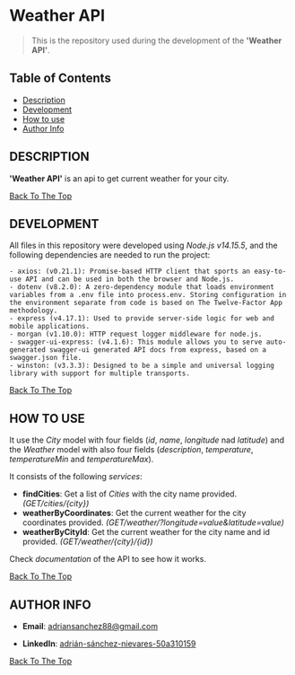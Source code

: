 # Weather API
>This is the repository used during the development of the **'Weather API'**.

## Table of Contents
- [Description](#description)
- [Development](#development)
- [How to use](#how-to-use)
- [Author Info](#author-info)

## DESCRIPTION
**'Weather API'** is an api to get current weather for your city.

[Back To The Top](#weather-api)

## DEVELOPMENT
All files in this repository were developed using *Node.js v14.15.5*, and the following dependencies are needed to run the project:

    - axios: (v0.21.1): Promise-based HTTP client that sports an easy-to-use API and can be used in both the browser and Node.js. 
    - dotenv (v8.2.0): A zero-dependency module that loads environment variables from a .env file into process.env. Storing configuration in the environment separate from code is based on The Twelve-Factor App methodology.
    - express (v4.17.1): Used to provide server-side logic for web and mobile applications.
    - morgan (v1.10.0): HTTP request logger middleware for node.js.
    - swagger-ui-express: (v4.1.6): This module allows you to serve auto-generated swagger-ui generated API docs from express, based on a swagger.json file.
    - winston: (v3.3.3): Designed to be a simple and universal logging library with support for multiple transports.    

[Back To The Top](#weather-api)

## HOW TO USE
It use the *City* model with four fields (*id*, *name*, *longitude* nad *latitude*) and the *Weather* model with also four fields (*description*, *temperature*, *temperatureMin* and *temperatureMax*).

It consists of the following *services*:

- **findCities**: Get a list of *Cities* with the city name provided. *(GET/cities/{city})*
- **weatherByCoordinates**: Get the current weather for the city coordinates provided. *(GET/weather/?longitude=value&latitude=value)*
- **weatherByCityId**: Get the current weather for the city name and id provided. *(GET/weather/{city}/{id})*

Check *documentation* of the API to see how it works.

[Back To The Top](#weather-api)
## AUTHOR INFO
- **Email**: adriansanchez88@gmail.com

- **LinkedIn**: [adrián-sánchez-nievares-50a310159](https://www.linkedin.com/in/adri%C3%A1n-s%C3%A1nchez-nievares-50a310159/)

[Back To The Top](#weather-api)